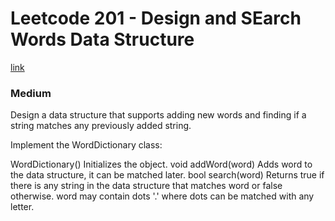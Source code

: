# Leetcode 201 - Design and SEarch Words Data Structure

[link](https://leetcode.com/problems/design-add-and-search-words-data-structure/)

### Medium

Design a data structure that supports adding new words and finding if a string matches any previously added string.

Implement the WordDictionary class:

WordDictionary() Initializes the object.
void addWord(word) Adds word to the data structure, it can be matched later.
bool search(word) Returns true if there is any string in the data structure that matches word or false otherwise. word may contain dots '.' where dots can be matched with any letter.
